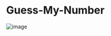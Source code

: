 # Guess-My-Number
![image](https://user-images.githubusercontent.com/62077516/189487343-fa7e1b13-5e32-46d2-adc6-02a3b8702ccb.png)
